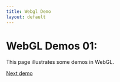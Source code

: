 ```yaml
---
title: Webgl Demo
layout: default
---
```

<script type="text/javascript" src="js/common.js"></script>
<script type="text/javascript" src="js/demo01.js"></script>

# WebGL Demos 01:

This page illustrates some demos in WebGL.

<div>
<canvas id="webgl01-canvas" style="border: none;" width="500" height="500"></canvas>

<script type="text/javascript">
    demo01_main("webgl01-canvas");
</script>
</div>

<a href="demo02.html">Next demo</a>
